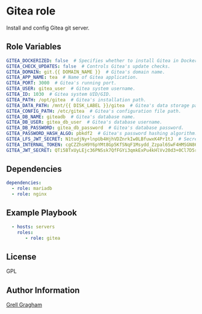 Gitea role
=========

Install and config Gitea git server.

Role Variables
--------------

```yml
GITEA_DOCKERIZED: false  # Specifies whether to install Gitea in Docker or not.
GITEA_CHECK_UPDATES: false  # Controls Gitea's update checks.
GITEA_DOMAIN: git.{{ DOMAIN_NAME }}  # Gitea's domain name.
GITEA_APP_NAME: tea  # Name of Gitea application.
GITEA_PORT: 3000  # Gitea's running port.
GITEA_USER: gitea_user  # Gitea system username.
GITEA_ID: 1030  # Gitea system UID/GID.
GITEA_PATH: /opt/gitea  # Gitea's installation path.
GITEA_DATA_PATH: /mnt/{{ DISK_LABEL }}/gitea  # Gitea's data storage path.
GITEA_CONFIG_PATH: /etc/gitea  # Gitea's configuration file path.
GITEA_DB_NAME: giteadb  # Gitea's database name.
GITEA_DB_USER: gitea_db_user  # Gitea's database username.
GITEA_DB_PASSWORD: gitea_db_password  # Gitea's database password.
GITEA_PASSWORD_HASH_ALGO: pbkdf2  # Gitea's password hashing algorithm.
GITEA_LFS_JWT_SECRET: N1tudjNy+lnpUb4HjhVDZnrkIw0LBfuwxK4Pr1tJ  # Secret key for Gitea's Large File Storage JWT authentication.
GITEA_INTERNAL_TOKEN: cgCZZhsH9Y6pYMt8Gp5KfSNqF1Msydd_Zzpal6SwF4HMSGN86ZT2qHjfsQ7y64cPV1ev7HF/jygkFEVvfiCzrKA  # Gitea's internal token.
GITEA_JWT_SECRET: QTi5BTxUyLEjc36PNSsk7QfFGYi3qmkExPu4kHlVv20d3+0Cl7D5r7KwqpA=  # Secret key for Gitea's JWT authentication.
```

Dependencies
------------

```yml
dependencies:
  - role: mariadb
  - role: nginx
```

Example Playbook
----------------

```yml
  - hosts: servers
    roles:
       - role: gitea
```

License
-------

GPL

Author Information
------------------

[Grell Gragham](https://github.com/ggragham)
